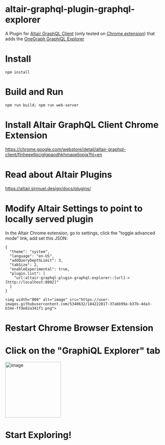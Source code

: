 # altair-graphql-plugin-graphql-explorer

A Plugin for [Altair GraphQL Client](https://altair.sirmuel.design/) (only tested on [Chrome extension](https://chrome.google.com/webstore/detail/altair-graphql-client/flnheeellpciglgpaodhkhmapeljopja?hl=en)) that adds the [OneGraph GraphiQL Explorer](https://github.com/OneGraph/graphiql-explorer)

# Install

```
npm install
```

# Build and Run

```
npm run build; npm run web-server
```

# Install Altair GraphQL Client Chrome Extension

https://chrome.google.com/webstore/detail/altair-graphql-client/flnheeellpciglgpaodhkhmapeljopja?hl=en

# Read about Altair Plugins

https://altair.sirmuel.design/docs/plugins/

# Modify Altair Settings to point to locally served plugin
In the Altair Chrome extension, go to settings, click the "toggle advanced mode" link, add set this JSON:

```
{
  "theme": "system",
  "language": "en-US",
  "addQueryDepthLimit": 3,
  "tabSize": 2,
  "enableExperimental": true,
  "plugin.list": [
    "url:altair-graphql-plugin-graphql-explorer::[url]->[http://localhost:8002]"
  ]
}

<img width="800" alt="image" src="https://user-images.githubusercontent.com/5340632/184222817-37abb99a-b37b-4da3-b34e-ffde82a341f1.png">

```

# Restart Chrome Browser Extension

# Click on the "GraphiQL Explorer" tab

<img width="179" alt="image" src="https://user-images.githubusercontent.com/5340632/172533096-da15d9f5-447a-42f7-81b1-4cb41c551954.png">

# Start Exploring!
